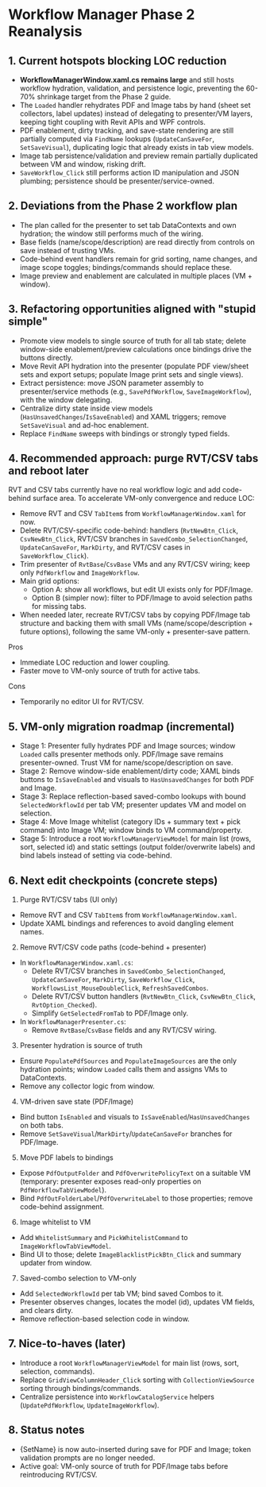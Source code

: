 # Workflow Manager Phase 2 Reanalysis

## 1. Current hotspots blocking LOC reduction
- **WorkflowManagerWindow.xaml.cs remains large** and still hosts workflow hydration, validation, and persistence logic, preventing the 60-70% shrinkage target from the Phase 2 guide.
- The `Loaded` handler rehydrates PDF and Image tabs by hand (sheet set collectors, label updates) instead of delegating to presenter/VM layers, keeping tight coupling with Revit APIs and WPF controls.
- PDF enablement, dirty tracking, and save-state rendering are still partially computed via `FindName` lookups (`UpdateCanSaveFor`, `SetSaveVisual`), duplicating logic that already exists in tab view models.
- Image tab persistence/validation and preview remain partially duplicated between VM and window, risking drift.
- `SaveWorkflow_Click` still performs action ID manipulation and JSON plumbing; persistence should be presenter/service-owned.

## 2. Deviations from the Phase 2 workflow plan
- The plan called for the presenter to set tab DataContexts and own hydration; the window still performs much of the wiring.
- Base fields (name/scope/description) are read directly from controls on save instead of trusting VMs.
- Code-behind event handlers remain for grid sorting, name changes, and image scope toggles; bindings/commands should replace these.
- Image preview and enablement are calculated in multiple places (VM + window).

## 3. Refactoring opportunities aligned with "stupid simple"
- Promote view models to single source of truth for all tab state; delete window-side enablement/preview calculations once bindings drive the buttons directly.
- Move Revit API hydration into the presenter (populate PDF view/sheet sets and export setups; populate Image print sets and single views).
- Extract persistence: move JSON parameter assembly to presenter/service methods (e.g., `SavePdfWorkflow`, `SaveImageWorkflow`), with the window delegating.
- Centralize dirty state inside view models (`HasUnsavedChanges`/`IsSaveEnabled`) and XAML triggers; remove `SetSaveVisual` and ad-hoc enablement.
- Replace `FindName` sweeps with bindings or strongly typed fields.

## 4. Recommended approach: purge RVT/CSV tabs and reboot later
RVT and CSV tabs currently have no real workflow logic and add code-behind surface area. To accelerate VM-only convergence and reduce LOC:

- Remove RVT and CSV `TabItem`s from `WorkflowManagerWindow.xaml` for now.
- Delete RVT/CSV-specific code-behind: handlers (`RvtNewBtn_Click`, `CsvNewBtn_Click`, RVT/CSV branches in `SavedCombo_SelectionChanged`, `UpdateCanSaveFor`, `MarkDirty`, and RVT/CSV cases in `SaveWorkflow_Click`).
- Trim presenter of `RvtBase`/`CsvBase` VMs and any RVT/CSV wiring; keep only `PdfWorkflow` and `ImageWorkflow`.
- Main grid options:
  - Option A: show all workflows, but edit UI exists only for PDF/Image.
  - Option B (simpler now): filter to PDF/Image to avoid selection paths for missing tabs.
- When needed later, recreate RVT/CSV tabs by copying PDF/Image tab structure and backing them with small VMs (name/scope/description + future options), following the same VM-only + presenter-save pattern.

Pros
- Immediate LOC reduction and lower coupling.
- Faster move to VM-only source of truth for active tabs.

Cons
- Temporarily no editor UI for RVT/CSV.

## 5. VM-only migration roadmap (incremental)
- Stage 1: Presenter fully hydrates PDF and Image sources; window `Loaded` calls presenter methods only. PDF/Image save remains presenter-owned. Trust VM for name/scope/description on save.
- Stage 2: Remove window-side enablement/dirty code; XAML binds buttons to `IsSaveEnabled` and visuals to `HasUnsavedChanges` for both PDF and Image.
- Stage 3: Replace reflection-based saved-combo lookups with bound `SelectedWorkflowId` per tab VM; presenter updates VM and model on selection.
- Stage 4: Move Image whitelist (category IDs + summary text + pick command) into Image VM; window binds to VM command/property.
- Stage 5: Introduce a root `WorkflowManagerViewModel` for main list (rows, sort, selected id) and static settings (output folder/overwrite labels) and bind labels instead of setting via code-behind.

## 6. Next edit checkpoints (concrete steps)
1) Purge RVT/CSV tabs (UI only)
- Remove RVT and CSV `TabItem`s from `WorkflowManagerWindow.xaml`.
- Update XAML bindings and references to avoid dangling element names.

2) Remove RVT/CSV code paths (code-behind + presenter)
- In `WorkflowManagerWindow.xaml.cs`:
  - Delete RVT/CSV branches in `SavedCombo_SelectionChanged`, `UpdateCanSaveFor`, `MarkDirty`, `SaveWorkflow_Click`, `WorkflowsList_MouseDoubleClick`, `RefreshSavedCombos`.
  - Delete RVT/CSV button handlers (`RvtNewBtn_Click`, `CsvNewBtn_Click`, `RvtOption_Checked`).
  - Simplify `GetSelectedFromTab` to PDF/Image only.
- In `WorkflowManagerPresenter.cs`:
  - Remove `RvtBase`/`CsvBase` fields and any RVT/CSV wiring.

3) Presenter hydration is source of truth
- Ensure `PopulatePdfSources` and `PopulateImageSources` are the only hydration points; window `Loaded` calls them and assigns VMs to DataContexts.
- Remove any collector logic from window.

4) VM-driven save state (PDF/Image)
- Bind button `IsEnabled` and visuals to `IsSaveEnabled`/`HasUnsavedChanges` on both tabs.
- Remove `SetSaveVisual`/`MarkDirty`/`UpdateCanSaveFor` branches for PDF/Image.

5) Move PDF labels to bindings
- Expose `PdfOutputFolder` and `PdfOverwritePolicyText` on a suitable VM (temporary: presenter exposes read-only properties on `PdfWorkflowTabViewModel`).
- Bind `PdfOutFolderLabel`/`PdfOverwriteLabel` to those properties; remove code-behind assignment.

6) Image whitelist to VM
- Add `WhitelistSummary` and `PickWhitelistCommand` to `ImageWorkflowTabViewModel`.
- Bind UI to those; delete `ImageBlacklistPickBtn_Click` and summary updater from window.

7) Saved-combo selection to VM-only
- Add `SelectedWorkflowId` per tab VM; bind saved Combos to it.
- Presenter observes changes, locates the model (id), updates VM fields, and clears dirty.
- Remove reflection-based selection code in window.

## 7. Nice-to-haves (later)
- Introduce a root `WorkflowManagerViewModel` for main list (rows, sort, selection, commands).
- Replace `GridViewColumnHeader_Click` sorting with `CollectionViewSource` sorting through bindings/commands.
- Centralize persistence into `WorkflowCatalogService` helpers (`UpdatePdfWorkflow`, `UpdateImageWorkflow`).

## 8. Status notes
- {SetName} is now auto-inserted during save for PDF and Image; token validation prompts are no longer needed.
- Active goal: VM-only source of truth for PDF/Image tabs before reintroducing RVT/CSV.